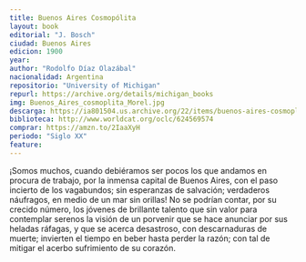 ```yaml
---
title: Buenos Aires Cosmopólita
layout: book
editorial: "J. Bosch"
ciudad: Buenos Aires
edicion: 1900
year: 
author: "Rodolfo Díaz Olazábal"
nacionalidad: Argentina
repositorio: "University of Michigan"
repurl: https://archive.org/details/michigan_books
img: Buenos_Aires_cosmoplita_Morel.jpg
descarga: https://ia801504.us.archive.org/22/items/buenos-aires-cosmoplita-diaz-olazabal-rodolfo/Buenos%20Aires%20cosmoplita%20-%20D%C3%ADaz%20Olaz%C3%A1bal%2C%20Rodolfo.pdf
biblioteca: http://www.worldcat.org/oclc/624569574 
comprar: https://amzn.to/2IaaXyH
periodo: "Siglo XX"
feature: 
---
```

 
¡Somos muchos, cuando debiéramos ser pocos los que andamos en procura de trabajo, por la inmensa capital de Buenos Aires, con el paso incierto de los vagabundos; sin esperanzas de salvación; verdaderos náufragos, en medio de un mar sin orillas! No se podrían contar, por su crecido número, los jóvenes de brillante talento que sin valor para contemplar serenos la visión de un porvenir que se hace anunciar por sus heladas ráfagas, y que se acerca desastroso, con descarnaduras de muerte; invierten el tiempo en beber hasta perder la razón; con tal de mitigar el acerbo sufrimiento de su corazón.

